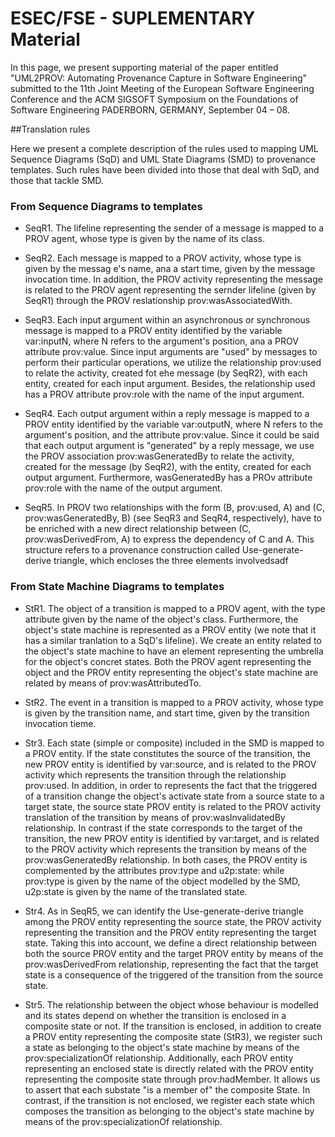 # ESEC/FSE - SUPLEMENTARY Material

In this page, we present supporting material of the paper entitled "UML2PROV: Automating Provenance Capture in Software Engineering" submitted to the 11th Joint Meeting of the European Software Engineering Conference and the ACM SIGSOFT Symposium on the Foundations of Software Engineering PADERBORN, GERMANY, September 04 – 08.





##Translation rules

Here we present a complete description of the rules used to mapping UML Sequence Diagrams (SqD) and UML State Diagrams (SMD) to provenance templates. Such rules have been divided into those that deal with SqD, and those that tackle SMD. 

### From Sequence Diagrams to templates

* SeqR1. The lifeline representing the sender of a message is mapped to a PROV agent, whose type is given by the name of its class. 

* SeqR2. Each message is mapped to a PROV activity, whose type is given by the messag e's name, ana a start time, given by the message invocation time. In addition, the PROV activity representing the message is related to the PROV agent representing the sernder lifeline (given by SeqR1) through the PROV reslationship prov:wasAssociatedWith.

* SeqR3. Each input argument within an asynchronous or synchronous message is mapped to a PROV entity identified by the variable var:inputN, where N refers to the argument's position, ana a PROV attribute prov:value. Since input arguments are "used" by messages to perform their particular operations, we utilize the relationship prov:used to relate the activity, created fot ehe message (by SeqR2), with each entity, created for each input argument. Besides, the relationship used has a PROV attribute prov:role with the name of the input argument. 

* SeqR4. Each output argument within a reply message is mapped to a PROV entity identified by the variable var:outputN, where N refers to the argument's position, and the attribute prov:value. Since it could be said that each output argument is "generated" by a reply message, we use the PROV association prov:wasGeneratedBy to relate the activity, created for the message (by SeqR2), with the entity, created for each output argument. Furthermore, wasGeneratedBy has a PROv attribute prov:role with the name of the output argument.

* SeqR5. In PROV two relationships with the form (B, prov:used, A) and (C, prov:wasGeneratedBy, B) (see SeqR3 and SeqR4, respectively), have to be enriched with a new direct relationship between (C, prov:wasDerivedFrom, A) to express the dependency of C and A. This structure refers to a provenance construction called Use-generate-derive triangle, which encloses the three elements involvedsadf

### From State Machine Diagrams to templates

* StR1. The object of a transition is mapped to a PROV agent, with the type attribute given by the name of the object's class. Furthermore, the object's state machine is represented as a PROV entity (we note that it has a similar tranlation to a SqD's lifeline). We create an entity related to the object's state machine to have an element representing the umbrella for the object's concret states. Both the PROV agent representing the object and the PROV entity representing the object's state machine are related by means of prov:wasAttributedTo.

* StR2. The event in a transition is mapped to a PROV activity, whose type is given by the transition name, and start time, given by the transition invocation tieme. 

* Str3. Each state (simple or composite) included in the SMD is mapped to a PROV entity. If the state constitutes the source of the transition, the new PROV entity is identified by var:source, and is related to the PROV activity which represents the transition through the relationship prov:used. In addition, in order to represents the fact that the triggered of a transition change the object's activate state from a source state to a target state, the source state PROV entity is related to the PROV activity translation of the transition by means of prov:wasInvalidatedBy relationship. In contrast if the state corresponds to the target of the transition, the new PROV entity is identified by var:target, and is related to the PROV activity which represents the transition by means of the prov:wasGeneratedBy relationship. In both cases, the PROV entity is complemented by the attributes prov:type and u2p:state: while prov:type is given by the name of the object modelled by the SMD, u2p:state is given by the name of the translated state. 

* Str4. As in SeqR5, we can identify the Use-generate-derive triangle among the PROV entity representing the source state, the PROV activity representing the transition and the PROV entity representing the target state. Taking this into account, we define a direct relationship between both the source PROV entity and the target PROV entity by means of the prov:wasDerivedFrom relationship, representing the fact that the target state is a consequence of the triggered of the transition from the source state. 

* Str5. The relationship between the object whose behaviour is modelled and its states depend on whether the transition is enclosed in a composite state or not. If the transition is enclosed, in addition to create a PROV entity representing the composite state (StR3), we register such a state as belonging to the object's state machine by means of the prov:specializationOf relationship. Additionally, each PROV entity representing an enclosed state is directly related with the PROV entity representing the composite state through prov:hadMember. It allows us to assert that each substate "is a member of" the composite State. In contrast, if the transition is not enclosed, we register each state which composes the transition as belonging to the object's state machine by means of the prov:specializationOf relationship. 












